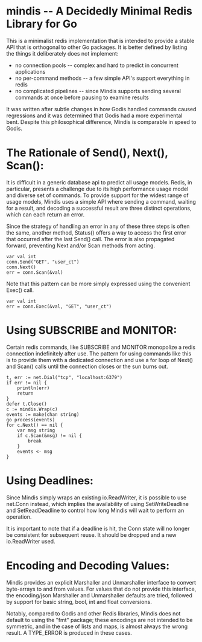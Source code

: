 mindis -- A Decidedly Minimal Redis Library for Go
==================================================

This is a minimalist redis implementation that is intended to provide a stable API that is orthogonal to other Go         packages.  It is better defined by listing the things it deliberately does not implement:

* no connection pools -- complex and hard to predict in concurrent applications
* no per-command methods -- a few simple API's support everything in redis
* no complicated pipelines -- since Mindis supports sending several commands at once before pausing to examine results

It was written after subtle changes in how Godis handled commands caused regressions and it was determined that Godis had a more experimental bent.  Despite this philosophical difference, Mindis is comparable in speed to Godis.


The Rationale of Send(), Next(), Scan():
========================================

It is difficult in a generic database api to predict all usage models. Redis, in particular, presents a challenge due to  its high performance usage model and diverse set of commands.  To provide support for the widest range of usage models,   Mindis uses a simple API where sending a command, waiting for a result, and decoding a successful result are three        distinct operations, which can each return an error.

Since the strategy of handling an error in any of these three steps is often the same, another method, Status() offers a way to access the first error that occurred after the last Send() call.  The error is also propagated forward, preventing Next and/or Scan methods from acting.

    var val int
    conn.Send("GET", "user_ct")
    conn.Next()
    err = conn.Scan(&val)

Note that this pattern can be more simply expressed using the convenient Exec() call.

    var val int
    err = conn.Exec(&val, "GET", "user_ct")



Using SUBSCRIBE and MONITOR:
============================

Certain redis commands, like SUBSCRIBE and MONITOR monopolize a redis connection indefinitely after use.  The pattern for using commands like this is to provide them with a dedicated connection and use a for loop of Next() and Scan() calls     until the connection closes or the sun burns out.
    
    t, err := net.Dial("tcp", "localhost:6379")
    if err != nil {
        println(err)
        return
    }
    defer t.Close()
    c := mindis.Wrap(c)
    events := make(chan string)
    go process(events)
    for c.Next() == nil {
        var msg string
        if c.Scan(&msg) != nil {
            break
        }
        events <- msg
    }


Using Deadlines:
================

Since Mindis simply wraps an existing io.ReadWriter, it is possible to use net.Conn instead, which implies the            availability of using SetWriteDeadline and SetReadDeadline to control how long Mindis will wait to perform an operation.

It is important to note that if a deadline is hit, the Conn state will no longer be consistent for subsequent reuse.  It  should be dropped and a new io.ReadWriter used.


Encoding and Decoding Values:
=============================

Mindis provides an explicit Marshaller and Unmarshaller interface to convert byte-arrays to and from values.  For values  that do not provide this interface, the encoding/json Marshaller and Unmarshaller defaults are tried, followed by support for basic string, bool, int and float conversions.

Notably, compared to Godis and other Redis libraries, Mindis does not default to using the "fmt" package; these encodings are not intended to be symmetric, and in the case of lists and maps, is almost always the wrong result.  A TYPE_ERROR is  produced in these cases.